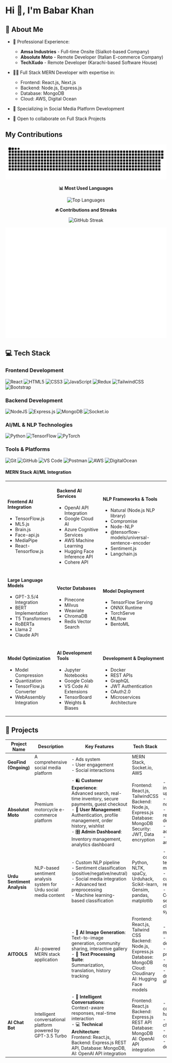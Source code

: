 # Hi 👋, I'm Babar Khan


## 💫 About Me
- 💼 Professional Experience:
  - **Amsa Industries** - Full-time Onsite (Sialkot-based Company)
  - **Absolute Moto** - Remote Developer (Italian E-commerce Company)
  - **TechXudo** - Remote Developer (Karachi-based Software House)

- 👨‍💻 Full Stack MERN Developer with expertise in:
  - Frontend: React.js, Next.js
  - Backend: Node.js, Express.js
  - Database: MongoDB
  - Cloud: AWS, Digital Ocean

- 🌱 Specializing in Social Media Platform Development
- 👯 Open to collaborate on Full Stack Projects

## My Contributions 

![snake gif](https://github.com/babar0081/babar0081/blob/output/github-snake.svg)

<div align="center">
  <p><b>📊 Most Used Languages</b></p>

  <img src="https://github-readme-stats-plum-eight.vercel.app/api/top-langs/?username=babar0081&layout=compact&theme=radical&cache_seconds=0&timestamp=1705632000&count_private=true&include_all_commits=true" alt="Top Languages" />

  <p><b>🔥 Contributions and Streaks</b></p>

  <img src="https://github-readme-streak-stats.herokuapp.com/?user=babar0081&theme=radical" alt="GitHub Streak" />

</div>



![Isometric Commit Calendar](https://raw.githubusercontent.com/babar0081/babar0081/daec9a890dca9ca03844fa55413d7c0a910398f4/github-metrics.svg)


## 💻 Tech Stack

### Frontend Development
![React](https://img.shields.io/badge/React-%2320232a.svg?style=for-the-badge&logo=react&logoColor=%2361DAFB)
![HTML5](https://img.shields.io/badge/HTML5-%23E34F26.svg?style=for-the-badge&logo=html5&logoColor=white)
![CSS3](https://img.shields.io/badge/CSS3-%231572B6.svg?style=for-the-badge&logo=css3&logoColor=white)
![JavaScript](https://img.shields.io/badge/JavaScript-%23323330.svg?style=for-the-badge&logo=javascript&logoColor=%23F7DF1E)
![Redux](https://img.shields.io/badge/Redux-%23593d88.svg?style=for-the-badge&logo=redux&logoColor=white)
![TailwindCSS](https://img.shields.io/badge/Tailwind-%2338B2AC.svg?style=for-the-badge&logo=tailwind-css&logoColor=white)
![Bootstrap](https://img.shields.io/badge/Bootstrap-%23563D7C.svg?style=for-the-badge&logo=bootstrap&logoColor=white)

### Backend Development
![NodeJS](https://img.shields.io/badge/Node.js-6DA55F?style=for-the-badge&logo=node.js&logoColor=white)
![Express.js](https://img.shields.io/badge/Express.js-%23404d59.svg?style=for-the-badge&logo=express&logoColor=%2361DAFB)
![MongoDB](https://img.shields.io/badge/MongoDB-%234ea94b.svg?style=for-the-badge&logo=mongodb&logoColor=white)
![Socket.io](https://img.shields.io/badge/Socket.io-black?style=for-the-badge&logo=socket.io&badgeColor=010101)



### AI/ML & NLP Technologies
![Python](https://img.shields.io/badge/Python-3776AB?style=for-the-badge&logo=python&logoColor=white)
![TensorFlow](https://img.shields.io/badge/TensorFlow-%23FF6F00.svg?style=for-the-badge&logo=TensorFlow&logoColor=white)
![PyTorch](https://img.shields.io/badge/PyTorch-%23EE4C2C.svg?style=for-the-badge&logo=PyTorch&logoColor=white)

### Tools & Platforms
![Git](https://img.shields.io/badge/Git-%23F05033.svg?style=for-the-badge&logo=git&logoColor=white)
![GitHub](https://img.shields.io/badge/GitHub-%23121011.svg?style=for-the-badge&logo=github&logoColor=white)
![VS Code](https://img.shields.io/badge/VS%20Code-0078d7.svg?style=for-the-badge&logo=visual-studio-code&logoColor=white)
![Postman](https://img.shields.io/badge/Postman-FF6C37?style=for-the-badge&logo=postman&logoColor=white)
![AWS](https://img.shields.io/badge/AWS-%23FF9900.svg?style=for-the-badge&logo=amazon-aws&logoColor=white)
![DigitalOcean](https://img.shields.io/badge/DigitalOcean-%230167ff.svg?style=for-the-badge&logo=digitalOcean&logoColor=white)


#### MERN Stack AI/ML Integration

<table>
  <tr>
    <td>
      <h4>Frontend AI Integration</h4>
      <ul>
        <li>TensorFlow.js</li>
        <li>ML5.js</li>
        <li>Brain.js</li>
        <li>Face-api.js</li>
        <li>MediaPipe</li>
        <li>React-Tensorflow.js</li>
      </ul>
    </td>
    <td>
      <h4>Backend AI Services</h4>
      <ul>
        <li>OpenAI API Integration</li>
        <li>Google Cloud AI</li>
        <li>Azure Cognitive Services</li>
        <li>AWS Machine Learning</li>
        <li>Hugging Face Inference API</li>
        <li>Cohere API</li>
      </ul>
    </td>
    <td>
      <h4>NLP Frameworks & Tools</h4>
      <ul>
        <li>Natural (Node.js NLP library)</li>
        <li>Compromise</li>
        <li>Node-NLP</li>
        <li>@tensorflow-models/universal-sentence-encoder</li>
        <li>Sentiment.js</li>
        <li>Langchain.js</li>
      </ul>
    </td>
  </tr>
  <tr>
    <td>
      <h4>Large Language Models</h4>
      <ul>
        <li>GPT-3.5/4 Integration</li>
        <li>BERT Implementation</li>
        <li>T5 Transformers</li>
        <li>RoBERTa</li>
        <li>Llama 2</li>
        <li>Claude API</li>
      </ul>
    </td>
    <td>
      <h4>Vector Databases</h4>
      <ul>
        <li>Pinecone</li>
        <li>Milvus</li>
        <li>Weaviate</li>
        <li>ChromaDB</li>
        <li>Redis Vector Search</li>
      </ul>
    </td>
    <td>
      <h4>Model Deployment</h4>
      <ul>
        <li>TensorFlow Serving</li>
        <li>ONNX Runtime</li>
        <li>TorchServe</li>
        <li>MLflow</li>
        <li>BentoML</li>
      </ul>
    </td>
  </tr>
  <tr>
    <td>
      <h4>Model Optimization</h4>
      <ul>
        <li>Model Compression</li>
        <li>Quantization</li>
        <li>TensorFlow.js Converter</li>
        <li>WebAssembly Integration</li>
      </ul>
    </td>
    <td>
      <h4>AI Development Tools</h4>
      <ul>
        <li>Jupyter Notebooks</li>
        <li>Google Colab</li>
        <li>VS Code AI Extensions</li>
        <li>TensorBoard</li>
        <li>Weights & Biases</li>
      </ul>
    </td>
    <td>
      <h4>Development & Deployment</h4>
      <ul>
        <li>Docker</li>
        <li>REST APIs</li>
        <li>GraphQL</li>
        <li>JWT Authentication</li>
        <li>OAuth2.0</li>
        <li>Microservices Architecture</li>
      </ul>
    </td>
  </tr>
</table>

## 🚀 Projects

| Project Name                  | Description                                                                 | Key Features                                                                                                   | Tech Stack                                                                                     | Highlights                                                                                     |
|-------------------------------|-----------------------------------------------------------------------------|---------------------------------------------------------------------------------------------------------------|------------------------------------------------------------------------------------------------|------------------------------------------------------------------------------------------------|
| **GeoFind (Ongoing)**         | A comprehensive social media platform                                      | - Ads system<br>- User engagement<br>- Social interactions                                                   | MERN Stack, Socket.io, AWS                                                                     |                                                                                                 |
| **Absolutot Moto**            | Premium motorcycle e-commerce platform                                     | - 🛍️ **Customer Experience**:<br>Advanced search, real-time inventory, secure payments, guest checkout<br>- 👤 **User Management**:<br>Authentication, profile management, order history, wishlist<br>- 🎛️ **Admin Dashboard**:<br>Inventory management, analytics dashboard | Frontend: React.js, TailwindCSS<br>Backend: Node.js, Express.js<br>Database: MongoDB<br>Security: JWT, Data encryption | - Real-time inventory updates<br>- Automated notifications<br>- Mobile-responsive design<br>- Role-based access control<br>- Integrated analytics |
| **Urdu Sentiment Analysis**   | NLP-based sentiment analysis system for Urdu social media content          | - Custom NLP pipeline<br>- Sentiment classification (positive/negative/neutral)<br>- Social media integration<br>- Advanced text preprocessing<br>- Machine learning-based classification | Python, NLTK, spaCy, Urduhack, Scikit-learn, Gensim, pandas, matplotlib                         | - Handled complex Urdu text morphology<br>- Developed custom NLP resources<br>- Comprehensive sentiment classification system |
| **AITOOLS**                   | AI-powered MERN stack application                                          | - 🎨 **AI Image Generation**:<br>Text-to-image generation, community sharing, interactive gallery<br>- 📝 **Text Processing Suite**:<br>Summarization, translation, history tracking | Frontend: React.js, Tailwind CSS<br>Backend: Node.js, Express.js<br>Database: MongoDB<br>Cloud: Cloudinary<br>AI: Hugging Face models | - Glass morphism UI<br>- Responsive design<br>- Real-time processing<br>- Async operations<br>- Community-driven content sharing |
| **AI Chat Bot**               | Intelligent conversational platform powered by GPT-3.5 Turbo               | - 🤖 **Intelligent Conversations**:<br>Context-aware responses, real-time interaction<br>- 💻 **Technical Architecture**:<br>Frontend: React.js, Backend: Express.js REST API, Database: MongoDB, AI: OpenAI API integration | Frontend: React.js<br>Backend: Express.js REST API<br>Database: MongoDB<br>AI: OpenAI API integration | - Dynamic conversation handling<br>- Persistent chat history<br>- Secure API communication<br>- Scalable design |
</details>

